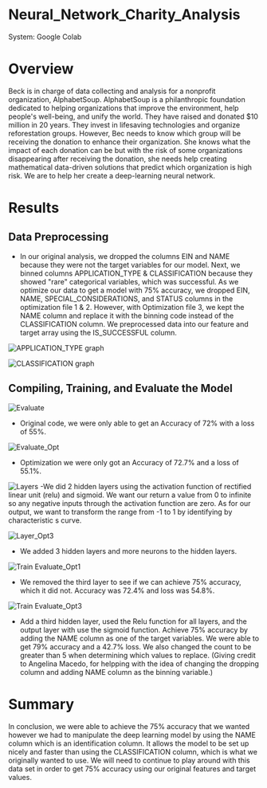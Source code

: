 # Neural_Network_Charity_Analysis
System: Google Colab

# Overview
Beck is in charge of data collecting and analysis for a nonprofit organization, AlphabetSoup. AlphabetSoup is a philanthropic foundation dedicated to helping organizations that improve the environment, help people's well-being, and unify the world. They have raised and donated $10 million in 20 years. They invest in lifesaving technologies and organize reforestation groups. However, Bec needs to know which group will be receiving the donation to enhance their organization. She knows what the impact of each donation can be but with the risk of some organizations disappearing after receiving the donation, she needs help creating mathematical data-driven solutions that predict which organization is high risk. We are to help her create a deep-learning neural network.

# Results

## Data Preprocessing
  - In our original analysis, we dropped the columns EIN and NAME because they were not the target variables for our model. Next, we binned columns APPLICATION_TYPE & CLASSIFICATION because they showed "rare" categorical variables, which was successful. As we optimize our data to get a model with 75% accuracy, we dropped EIN, NAME, SPECIAL_CONSIDERATIONS, and STATUS columns in the optimization file 1 & 2. However, with Optimization file 3, we kept the NAME column and replace it with the binning code instead of the CLASSIFICATION column. We preprocessed data into our feature and target array using the IS_SUCCESSFUL column.
  
![APPLICATION_TYPE graph](https://user-images.githubusercontent.com/108844775/213918387-7df27959-2aaa-4f78-a0dd-3421bdf47c19.png)

![CLASSIFICATION graph](https://user-images.githubusercontent.com/108844775/213918394-b6e1cf08-bc5b-4052-a76a-a8c9bb155543.png)


## Compiling, Training, and Evaluate the Model
![Evaluate](https://user-images.githubusercontent.com/108844775/213918422-34efea97-7905-44d0-af46-e17a761e9ce2.png)
  - Original code, we were only able to get an Accuracy of 72% with a loss of 55%. 
  
![Evaluate_Opt](https://user-images.githubusercontent.com/108844775/213918431-1b745161-e292-42df-8cc2-79d977602364.png)
  - Optimization we were only got an Accuracy of 72.7% and a loss of 55.1%.
  
![Layers](https://user-images.githubusercontent.com/108844775/213918531-39c4346e-972d-4567-8794-bd8b1dd14e0a.png)
  -We did 2 hidden layers using the activation function of rectified linear unit (relu) and sigmoid. We want our return a value from 0 to infinite so any negative inputs through the activation function are zero. As for our output, we want to transform the range from -1 to 1 by identifying by characteristic s curve. 

![Layer_Opt3](https://user-images.githubusercontent.com/108844775/213918539-e4b38683-ae5d-4b33-9d7c-29cf4a4a19e5.png)
  - We added 3 hidden layers and more neurons to the hidden layers.

![Train Evaluate_Opt1](https://user-images.githubusercontent.com/108844775/213918514-462a40fb-e151-4d32-9353-5b9c34602de6.png)
 - We removed the third layer to see if we can achieve 75% accuracy, which it did not. Accuracy was 72.4% and loss was 54.8%. 
 
![Train Evaluate_Opt3](https://user-images.githubusercontent.com/108844775/213918505-6d9f84ae-b6c9-4e9d-9b16-2049feba91af.png)
  - Add a third hidden layer, used the Relu function for all layers, and the output layer with use the sigmoid function. Achieve 75% accuracy by adding the NAME column as one of the target variables. We were able to get 79% accuracy and a 42.7% loss. We also changed the count to be greater than 5 when determining which values to replace. (Giving credit to Angelina Macedo, for helpping with the idea of changing the dropping column and adding NAME column as the binning variable.)

# Summary
In conclusion, we were able to achieve the 75% accuracy that we wanted however we had to manipulate the deep learning model by using the NAME column which is an identification column. It allows the model to be set up nicely and faster than using the CLASSIFICATION column, which is what we originally wanted to use. We will need to continue to play around with this data set in order to get 75% accuracy using our original features and target values. 

